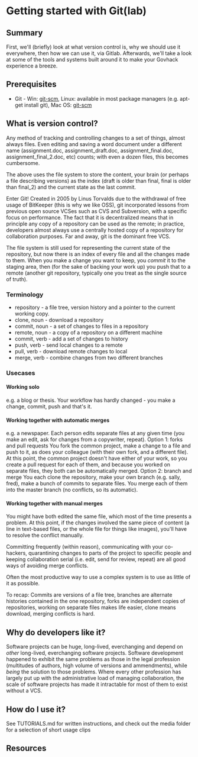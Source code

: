 # Getting started with Git(lab)

## Summary
First, we'll (briefly) look at what version control is, why we should use it everywhere, then how we can use it, via Gitlab. Afterwards, we'll take a look at some of the tools and systems built around it to make your Govhack experience a breeze.

## Prerequisites
* Git - Win: [git-scm](https://git-scm.com/download/win), Linux: available in most package managers (e.g. apt-get install git), Mac OS: [git-scm](https://git-scm.com/download/mac)

## What is version control?
Any method of tracking and controlling changes to a set of things, almost always files. Even editing and saving a word document under a different name (assignment.doc, assignment_draft.doc, assignment_final.doc, assignment_final_2.doc, etc) counts; with even a dozen files, this becomes cumbersome.

The above uses the file system to store the content, your brain (or perhaps a file describing versions) as the index (draft is older than final, final is older than final_2) and the current state as the last commit.

Enter Git!
Created in 2005 by Linus Torvalds due to the withdrawal of free usage of BitKeeper (this is why we like OSS), git incorporated lessons from previous open source VCSes such as CVS and Subversion, with a specific focus on performance. The fact that it is decentralized means that in principle any copy of a repository can be used as the remote; in practice, developers almost always use a centrally hosted copy of a repository for collaboration purposes. Far and away, git is the dominant free VCS.

The file system is still used for representing the current state of the repository, but now there is an index of every file and all the changes made to them. When you make a change you want to keep, you _commit_ it to the staging area, then (for the sake of backing your work up) you push that to a remote (another git repository, typically one you treat as the single source of truth). 

### Terminology
* repository - a file tree, version history and a pointer to the current working copy.
* clone, noun - download a repository
* commit, noun - a set of changes to files in a repository
* remote, noun - a copy of a repository on a different machine
* commit, verb - add a set of changes to history
* push, verb - send local changes to a remote
* pull, verb - download remote changes to local
* merge, verb - combine changes from two different branches

### Usecases

#### Working solo
e.g. a blog or thesis. Your workflow has hardly changed - you make a change, commit, push and that's it.

#### Working together with automatic merges
e.g. a newspaper. Each person edits separate files at any given time (you make an edit, ask for changes from a copywriter, repeat).
Option 1: forks and pull requests
You fork the common project, make a change to a file and push to it, as does your colleague (with their own fork, and a different file).
At this point, the common project doesn't have either of your work, so you create a pull request for each of them, and because you worked on separate files, they both can be automatically merged.
Option 2: branch and merge
You each clone the repository, make your own branch (e.g. sally, fred), make a bunch of commits to separate files. You merge each of them into the master branch (no conflicts, so its automatic).

#### Working together with manual merges
You might have both edited the same file, which most of the time presents a problem. At this point, if the changes involved the same piece of content (a line in text-based files, or the whole file for things like images), you'll have to resolve the conflict manually.

Committing frequently (within reason), communicating with your co-hackers, quarantining changes to parts of the project to specific people and keeping collaboration serial (i.e. edit, send for review, repeat) are all good ways of avoiding merge conflicts.

Often the most productive way to use a complex system is to use as little of it as possible.

To recap:
Commits are versions of a file tree, branches are alternate histories contained in the one repository, forks are independent copies of repositories, working on separate files makes life easier, clone means download, merging conflicts is hard.

## Why do developers like it?
Software projects can be huge, long-lived, everchanging and depend on _other_ long-lived, everchanging software projects. Software development happened to exhibit the same problems as those in the legal profession (multitudes of authors, high volume of versions and ammendments), while _being_ the solution to those problems. Where every other profession has largely put up with the administrative load of managing collaboration, the scale of software projects has made it intractable for most of them to exist without a VCS.

## How do I use it?
See TUTORIALS.md for written instructions, and check out the media folder for a selection of short usage clips

## Resources